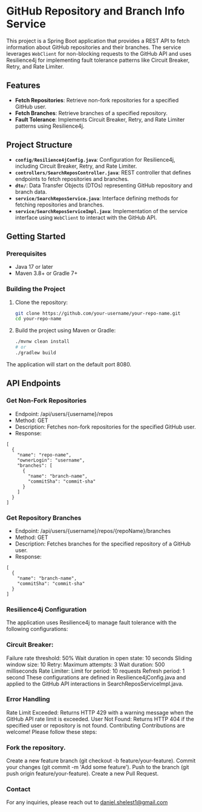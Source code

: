 # GitHub Repository and Branch Info Service

This project is a Spring Boot application that provides a REST API to fetch information about GitHub repositories and their branches. The service leverages `WebClient` for non-blocking requests to the GitHub API and uses Resilience4j for implementing fault tolerance patterns like Circuit Breaker, Retry, and Rate Limiter.

## Features

- **Fetch Repositories**: Retrieve non-fork repositories for a specified GitHub user.
- **Fetch Branches**: Retrieve branches of a specified repository.
- **Fault Tolerance**: Implements Circuit Breaker, Retry, and Rate Limiter patterns using Resilience4j.

## Project Structure

- **`config/Resilience4jConfig.java`**: Configuration for Resilience4j, including Circuit Breaker, Retry, and Rate Limiter.
- **`controllers/SearchReposController.java`**: REST controller that defines endpoints to fetch repositories and branches.
- **`dto/`**: Data Transfer Objects (DTOs) representing GitHub repository and branch data.
- **`service/SearchReposService.java`**: Interface defining methods for fetching repositories and branches.
- **`service/SearchReposServiceImpl.java`**: Implementation of the service interface using `WebClient` to interact with the GitHub API.

## Getting Started

### Prerequisites

- Java 17 or later
- Maven 3.8+ or Gradle 7+

### Building the Project

1. Clone the repository:
    ```bash
    git clone https://github.com/your-username/your-repo-name.git
    cd your-repo-name
    ```

2. Build the project using Maven or Gradle:
    ```bash
    ./mvnw clean install
    # or
    ./gradlew build
    ```
The application will start on the default port 8080.

## API Endpoints

### Get Non-Fork Repositories

- Endpoint: /api/users/{username}/repos
- Method: GET
- Description: Fetches non-fork repositories for the specified GitHub user.
- Response:
```
[
  {
    "name": "repo-name",
    "ownerLogin": "username",
    "branches": [
      {
        "name": "branch-name",
        "commitSha": "commit-sha"
      }
    ]
  }
]
```
### Get Repository Branches
- Endpoint: /api/users/{username}/repos/{repoName}/branches
- Method: GET
- Description: Fetches branches for the specified repository of a GitHub user.
- Response:
```
[
  {
    "name": "branch-name",
    "commitSha": "commit-sha"
  }
]

```
### Resilience4j Configuration
The application uses Resilience4j to manage fault tolerance with the following configurations:

### Circuit Breaker:
Failure rate threshold: 50%
Wait duration in open state: 10 seconds
Sliding window size: 10
Retry:
Maximum attempts: 3
Wait duration: 500 milliseconds
Rate Limiter:
Limit for period: 10 requests
Refresh period: 1 second
These configurations are defined in Resilience4jConfig.java and applied to the GitHub API interactions in SearchReposServiceImpl.java.

### Error Handling
Rate Limit Exceeded: Returns HTTP 429 with a warning message when the GitHub API rate limit is exceeded.
User Not Found: Returns HTTP 404 if the specified user or repository is not found.
Contributing
Contributions are welcome! Please follow these steps:

### Fork the repository.
Create a new feature branch (git checkout -b feature/your-feature).
Commit your changes (git commit -m 'Add some feature').
Push to the branch (git push origin feature/your-feature).
Create a new Pull Request.

### Contact
For any inquiries, please reach out to daniel.shelest1@gmail.com
